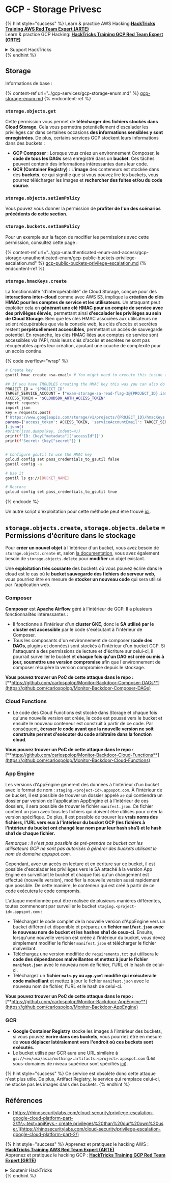 # GCP - Storage Privesc

{% hint style="success" %}
Learn & practice AWS Hacking:<img src="../../../.gitbook/assets/image (1).png" alt="" data-size="line">[**HackTricks Training AWS Red Team Expert (ARTE)**](https://training.hacktricks.xyz/courses/arte)<img src="../../../.gitbook/assets/image (1).png" alt="" data-size="line">\
Learn & practice GCP Hacking: <img src="../../../.gitbook/assets/image (2).png" alt="" data-size="line">[**HackTricks Training GCP Red Team Expert (GRTE)**<img src="../../../.gitbook/assets/image (2).png" alt="" data-size="line">](https://training.hacktricks.xyz/courses/grte)

<details>

<summary>Support HackTricks</summary>

* Check the [**subscription plans**](https://github.com/sponsors/carlospolop)!
* **Join the** 💬 [**Discord group**](https://discord.gg/hRep4RUj7f) or the [**telegram group**](https://t.me/peass) or **follow** us on **Twitter** 🐦 [**@hacktricks\_live**](https://twitter.com/hacktricks\_live)**.**
* **Share hacking tricks by submitting PRs to the** [**HackTricks**](https://github.com/carlospolop/hacktricks) and [**HackTricks Cloud**](https://github.com/carlospolop/hacktricks-cloud) github repos.

</details>
{% endhint %}

## Storage

Informations de base :

{% content-ref url="../gcp-services/gcp-storage-enum.md" %}
[gcp-storage-enum.md](../gcp-services/gcp-storage-enum.md)
{% endcontent-ref %}

### `storage.objects.get`

Cette permission vous permet de **télécharger des fichiers stockés dans Cloud Storage**. Cela vous permettra potentiellement d'escalader les privilèges car dans certaines occasions **des informations sensibles y sont enregistrées**. De plus, certains services GCP stockent leurs informations dans des buckets :

* **GCP Composer** : Lorsque vous créez un environnement Composer, le **code de tous les DAGs** sera enregistré dans un **bucket**. Ces tâches peuvent contenir des informations intéressantes dans leur code.
* **GCR (Container Registry)** : L'**image** des conteneurs est stockée dans des **buckets**, ce qui signifie que si vous pouvez lire les buckets, vous pourrez télécharger les images et **rechercher des fuites et/ou du code source**.

### `storage.objects.setIamPolicy`

Vous pouvez vous donner la permission de **profiter de l'un des scénarios précédents de cette section**.

### **`storage.buckets.setIamPolicy`**

Pour un exemple sur la façon de modifier les permissions avec cette permission, consultez cette page :

{% content-ref url="../gcp-unauthenticated-enum-and-access/gcp-storage-unauthenticated-enum/gcp-public-buckets-privilege-escalation.md" %}
[gcp-public-buckets-privilege-escalation.md](../gcp-unauthenticated-enum-and-access/gcp-storage-unauthenticated-enum/gcp-public-buckets-privilege-escalation.md)
{% endcontent-ref %}

### `storage.hmacKeys.create`

La fonctionnalité "d'interopérabilité" de Cloud Storage, conçue pour des **interactions inter-cloud** comme avec AWS S3, implique la **création de clés HMAC pour les comptes de service et les utilisateurs**. Un attaquant peut exploiter cela en **générant une clé HMAC pour un compte de service avec des privilèges élevés**, permettant ainsi **d'escalader les privilèges au sein de Cloud Storage**. Bien que les clés HMAC associées aux utilisateurs ne soient récupérables que via la console web, les clés d'accès et secrètes restent **perpétuellement accessibles**, permettant un accès de sauvegarde potentiel. En revanche, les clés HMAC liées aux comptes de service sont accessibles via l'API, mais leurs clés d'accès et secrètes ne sont pas récupérables après leur création, ajoutant une couche de complexité pour un accès continu.

{% code overflow="wrap" %}
```bash
# Create key
gsutil hmac create <sa-email> # You might need to execute this inside a VM instance

## If you have TROUBLES creating the HMAC key this was you can also do it contacting the API directly:
PROJECT_ID = '$PROJECT_ID'
TARGET_SERVICE_ACCOUNT = f"exam-storage-sa-read-flag-3@{PROJECT_ID}.iam.gserviceaccount.com"
ACCESS_TOKEN = "$CLOUDSDK_AUTH_ACCESS_TOKEN"
import requests
import json
key = requests.post(
f'https://www.googleapis.com/storage/v1/projects/{PROJECT_ID}/hmacKeys',
params={'access_token': ACCESS_TOKEN, 'serviceAccountEmail': TARGET_SERVICE_ACCOUNT}
).json()
#print(json.dumps(key, indent=4))
print(f'ID: {key["metadata"]["accessId"]}')
print(f'Secret: {key["secret"]}')


# Configure gsutil to use the HMAC key
gcloud config set pass_credentials_to_gsutil false
gsutil config -a

# Use it
gsutil ls gs://[BUCKET_NAME]

# Restore
gcloud config set pass_credentials_to_gsutil true
```
{% endcode %}

Un autre script d'exploitation pour cette méthode peut être trouvé [ici](https://github.com/RhinoSecurityLabs/GCP-IAM-Privilege-Escalation/blob/master/ExploitScripts/storage.hmacKeys.create.py).

## `storage.objects.create`, `storage.objects.delete` = Permissions d'écriture dans le stockage

Pour **créer un nouvel objet** à l'intérieur d'un bucket, vous avez besoin de `storage.objects.create` et, selon [la documentation](https://cloud.google.com/storage/docs/access-control/iam-permissions#object\_permissions), vous avez également besoin de `storage.objects.delete` pour **modifier** un objet existant.

Une **exploitation très courante** des buckets où vous pouvez écrire dans le cloud est le cas où le **bucket sauvegarde des fichiers de serveur web**, vous pourriez être en mesure de **stocker un nouveau code** qui sera utilisé par l'application web.

### Composer

**Composer** est **Apache Airflow** géré à l'intérieur de GCP. Il a plusieurs fonctionnalités intéressantes :

* Il fonctionne à l'intérieur d'un **cluster GKE**, donc le **SA utilisé par le cluster est accessible** par le code s'exécutant à l'intérieur de Composer.
* Tous les composants d'un environnement de composer (**code des DAGs**, plugins et données) sont stockés à l'intérieur d'un bucket GCP. Si l'attaquant a des permissions de lecture et d'écriture sur celui-ci, il pourrait surveiller le bucket et **chaque fois qu'un DAG est créé ou mis à jour, soumettre une version compromise** afin que l'environnement de composer récupère la version compromise depuis le stockage.

**Vous pouvez trouver un PoC de cette attaque dans le repo :** [**https://github.com/carlospolop/Monitor-Backdoor-Composer-DAGs**](https://github.com/carlospolop/Monitor-Backdoor-Composer-DAGs)

### Cloud Functions

* Le code des Cloud Functions est stocké dans Storage et chaque fois qu'une nouvelle version est créée, le code est poussé vers le bucket et ensuite le nouveau conteneur est construit à partir de ce code. Par conséquent, **écraser le code avant que la nouvelle version ne soit construite permet d'exécuter du code arbitraire dans la fonction cloud**.

**Vous pouvez trouver un PoC de cette attaque dans le repo :** [**https://github.com/carlospolop/Monitor-Backdoor-Cloud-Functions**](https://github.com/carlospolop/Monitor-Backdoor-Cloud-Functions)

### App Engine

Les versions d'AppEngine génèrent des données à l'intérieur d'un bucket avec le format de nom : `staging.<project-id>.appspot.com`. À l'intérieur de ce bucket, il est possible de trouver un dossier appelé `ae` qui contiendra un dossier par version de l'application AppEngine et à l'intérieur de ces dossiers, il sera possible de trouver le fichier `manifest.json`. Ce fichier contient un json avec tous les fichiers qui doivent être utilisés pour créer la version spécifique. De plus, il est possible de trouver les **vrais noms des fichiers, l'URL vers eux à l'intérieur du bucket GCP (les fichiers à l'intérieur du bucket ont changé leur nom pour leur hash sha1) et le hash sha1 de chaque fichier.**

_Remarque : il n'est pas possible de pré-prendre ce bucket car les utilisateurs GCP ne sont pas autorisés à générer des buckets utilisant le nom de domaine appspot.com._

Cependant, avec un accès en lecture et en écriture sur ce bucket, il est possible d'escalader les privilèges vers le SA attaché à la version App Engine en surveillant le bucket et chaque fois qu'un changement est effectué (nouvelle version), modifier la nouvelle version aussi rapidement que possible. De cette manière, le conteneur qui est créé à partir de ce code exécutera le code compromis.

L'attaque mentionnée peut être réalisée de plusieurs manières différentes, toutes commencent par surveiller le bucket `staging.<project-id>.appspot.com` :

* Téléchargez le code complet de la nouvelle version d'AppEngine vers un bucket différent et disponible et préparez un **fichier `manifest.json` avec le nouveau nom de bucket et les hashes sha1 de ceux-ci**. Ensuite, lorsqu'une nouvelle version est créée à l'intérieur du bucket, vous devez simplement modifier le fichier `manifest.json` et télécharger le fichier malveillant.
* Téléchargez une version modifiée de `requirements.txt` qui utilisera le **code des dépendances malveillantes et mettez à jour le fichier `manifest.json`** avec le nouveau nom de fichier, l'URL et le hash de celui-ci.
* Téléchargez un **fichier `main.py` ou `app.yaml` modifié qui exécutera le code malveillant** et mettez à jour le fichier `manifest.json` avec le nouveau nom de fichier, l'URL et le hash de celui-ci.

**Vous pouvez trouver un PoC de cette attaque dans le repo :** [**https://github.com/carlospolop/Monitor-Backdoor-AppEngine**](https://github.com/carlospolop/Monitor-Backdoor-AppEngine)

### GCR

* **Google Container Registry** stocke les images à l'intérieur des buckets, si vous pouvez **écrire dans ces buckets**, vous pourriez être en mesure de **vous déplacer latéralement vers l'endroit où ces buckets sont exécutés.**
* Le bucket utilisé par GCR aura une URL similaire à `gs://<eu/usa/asia/nothing>.artifacts.<project>.appspot.com` (Les sous-domaines de niveau supérieur sont spécifiés [ici](https://cloud.google.com/container-registry/docs/pushing-and-pulling)).

{% hint style="success" %}
Ce service est obsolète donc cette attaque n'est plus utile. De plus, Artifact Registry, le service qui remplace celui-ci, ne stocke pas les images dans des buckets.
{% endhint %}

## **Références**

* [https://rhinosecuritylabs.com/cloud-security/privilege-escalation-google-cloud-platform-part-2/#:\~:text=apiKeys.-,create,privileges%20than%20our%20own%20user.](https://rhinosecuritylabs.com/cloud-security/privilege-escalation-google-cloud-platform-part-2/)

{% hint style="success" %}
Apprenez et pratiquez le hacking AWS :<img src="../../../.gitbook/assets/image (1).png" alt="" data-size="line">[**HackTricks Training AWS Red Team Expert (ARTE)**](https://training.hacktricks.xyz/courses/arte)<img src="../../../.gitbook/assets/image (1).png" alt="" data-size="line">\
Apprenez et pratiquez le hacking GCP : <img src="../../../.gitbook/assets/image (2).png" alt="" data-size="line">[**HackTricks Training GCP Red Team Expert (GRTE)**<img src="../../../.gitbook/assets/image (2).png" alt="" data-size="line">](https://training.hacktricks.xyz/courses/grte)

<details>

<summary>Soutenir HackTricks</summary>

* Consultez les [**plans d'abonnement**](https://github.com/sponsors/carlospolop) !
* **Rejoignez le** 💬 [**groupe Discord**](https://discord.gg/hRep4RUj7f) ou le [**groupe telegram**](https://t.me/peass) ou **suivez-nous sur** **Twitter** 🐦 [**@hacktricks\_live**](https://twitter.com/hacktricks\_live)**.**
* **Partagez des astuces de hacking en soumettant des PR au** [**HackTricks**](https://github.com/carlospolop/hacktricks) et [**HackTricks Cloud**](https://github.com/carlospolop/hacktricks-cloud) repos GitHub.

</details>
{% endhint %}
